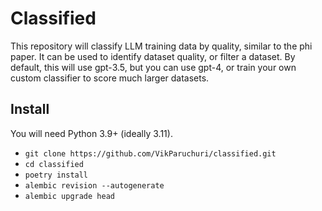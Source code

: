 # Classified

This repository will classify LLM training data by quality, similar to the phi paper.  It can be used to identify dataset quality, or filter a dataset.  By default, this will use gpt-3.5, but you can use gpt-4, or train your own custom classifier to score much larger datasets.

## Install

You will need Python 3.9+ (ideally 3.11).

- `git clone https://github.com/VikParuchuri/classified.git`
- `cd classified`
- `poetry install`
- `alembic revision --autogenerate`
- `alembic upgrade head`